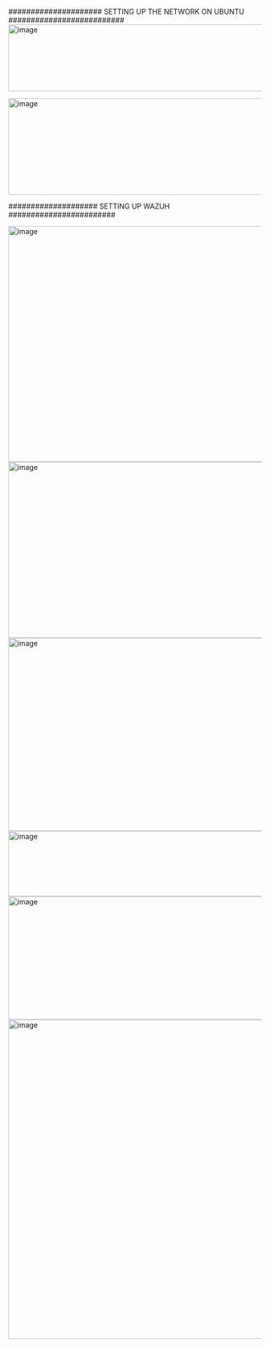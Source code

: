 ##################### SETTING UP THE NETWORK ON UBUNTU ##########################
<img width="846" height="133" alt="image" src="https://github.com/user-attachments/assets/4d988e8b-c87e-40d8-ac37-98a9178dcdb3" />

<img width="627" height="192" alt="image" src="https://github.com/user-attachments/assets/c3a90bcb-6356-4fe7-913f-125fefcefd64" />

#################### SETTING UP WAZUH ########################


<img width="1106" height="469" alt="image" src="https://github.com/user-attachments/assets/521ec4f1-5ac6-406e-858d-5333eefd5086" />

<img width="1165" height="350" alt="image" src="https://github.com/user-attachments/assets/a3385184-cc6c-4bbb-8662-1bb111bc19fc" />



<img width="940" height="384" alt="image" src="https://github.com/user-attachments/assets/e0a9a0da-2fd6-4c80-a7e6-3d6b4ae4d994" />

<img width="930" height="130" alt="image" src="https://github.com/user-attachments/assets/9b965224-f615-461c-b80e-41077bb4cf5d" />
<img width="747" height="245" alt="image" src="https://github.com/user-attachments/assets/8a7ea9a6-427f-4394-8e12-0675167e29c8" />
<img width="1210" height="635" alt="image" src="https://github.com/user-attachments/assets/010a2385-3ad8-4397-b17c-45663f614628" />





